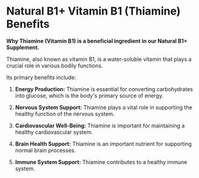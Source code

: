 # Natural B1+ Vitamin B1 (Thiamine) Benefits

**Why Thiamine (Vitamin B1)** **is a beneficial ingredient in our Natural B1+ Supplement.**

Thiamine, also known as vitamin B1, is a water-soluble vitamin that plays a crucial role in various bodily functions. 

Its primary benefits include:    

1. **Energy Production:** Thiamine is essential for converting carbohydrates into glucose, which is the body's primary source of energy.  

2. **Nervous System Support:** Thiamine plays a vital role in supporting the healthy function of the nervous system. 

3. **Cardiovascular Well-Being:** Thiamine is important for maintaining a healthy cardiovascular system. 

4. **Brain Health Support:** Thiamine is an important nutrient for supporting normal brain processes. 

5. **Immune System Support:** Thiamine contributes to a healthy immune system.